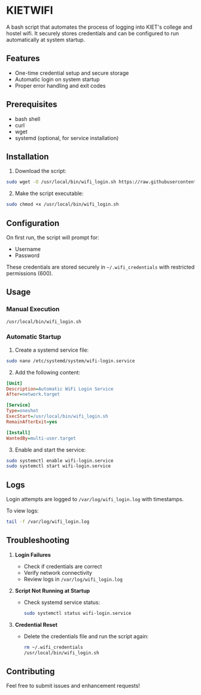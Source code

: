 # KIETWIFI

A bash script that automates the process of logging into KIET's college and hostel wifi. It securely stores credentials and can be configured to run automatically at system startup.

## Features

- One-time credential setup and secure storage
- Automatic login on system startup
- Proper error handling and exit codes

## Prerequisites

- bash shell
- curl
- wget
- systemd (optional, for service installation)

## Installation

1. Download the script:
```bash
sudo wget -O /usr/local/bin/wifi_login.sh https://raw.githubusercontent.com/VanshSahay/kietwifi/main/wifi_login.sh
```

2. Make the script executable:
```bash
sudo chmod +x /usr/local/bin/wifi_login.sh
```

## Configuration

On first run, the script will prompt for:
- Username
- Password

These credentials are stored securely in `~/.wifi_credentials` with restricted permissions (600).

## Usage

### Manual Execution
```bash
/usr/local/bin/wifi_login.sh
```

### Automatic Startup

1. Create a systemd service file:
```bash
sudo nano /etc/systemd/system/wifi-login.service
```

2. Add the following content:
```ini
[Unit]
Description=Automatic WiFi Login Service
After=network.target

[Service]
Type=oneshot
ExecStart=/usr/local/bin/wifi_login.sh
RemainAfterExit=yes

[Install]
WantedBy=multi-user.target
```

3. Enable and start the service:
```bash
sudo systemctl enable wifi-login.service
sudo systemctl start wifi-login.service
```

## Logs

Login attempts are logged to `/var/log/wifi_login.log` with timestamps.

To view logs:
```bash
tail -f /var/log/wifi_login.log
```

## Troubleshooting

1. **Login Failures**
   - Check if credentials are correct
   - Verify network connectivity
   - Review logs in `/var/log/wifi_login.log`

2. **Script Not Running at Startup**
   - Check systemd service status:
     ```bash
     sudo systemctl status wifi-login.service
     ```

3. **Credential Reset**
   - Delete the credentials file and run the script again:
     ```bash
     rm ~/.wifi_credentials
     /usr/local/bin/wifi_login.sh
     ```

## Contributing

Feel free to submit issues and enhancement requests!
